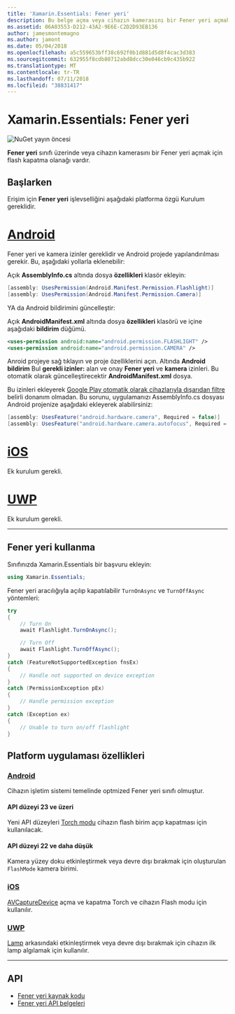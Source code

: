 ```yaml
---
title: 'Xamarin.Essentials: Fener yeri'
description: Bu belge açma veya cihazın kamerasını bir Fener yeri açmak için flash kapatma olanağı vardır Xamarin.Essentials, Fener yeri sınıfında açıklar.
ms.assetid: 06A03553-D212-43A2-9E6E-C2D2D93EB136
author: jamesmontemagno
ms.author: jamont
ms.date: 05/04/2018
ms.openlocfilehash: a5c559653bff38c692f0b1d881d5d8f4cac3d383
ms.sourcegitcommit: 632955f8cdb80712abd8dcc30e046cb9c435b922
ms.translationtype: MT
ms.contentlocale: tr-TR
ms.lasthandoff: 07/11/2018
ms.locfileid: "38831417"
---
```

# <a name="xamarinessentials-flashlight"></a>Xamarin.Essentials: Fener yeri

![NuGet yayın öncesi](~/media/shared/pre-release.png)

**Fener yeri** sınıfı üzerinde veya cihazın kamerasını bir Fener yeri açmak için flash kapatma olanağı vardır.

## <a name="getting-started"></a>Başlarken

Erişim için **Fener yeri** işlevselliğini aşağıdaki platforma özgü Kurulum gereklidir.

# <a name="androidtabandroid"></a>[Android](#tab/android)

Fener yeri ve kamera izinler gereklidir ve Android projede yapılandırılması gerekir. Bu, aşağıdaki yollarla eklenebilir:

Açık **AssemblyInfo.cs** altında dosya **özellikleri** klasör ekleyin:

```csharp
[assembly: UsesPermission(Android.Manifest.Permission.Flashlight)]
[assembly: UsesPermission(Android.Manifest.Permission.Camera)]
```

YA da Android bildirimini güncelleştir:

Açık **AndroidManifest.xml** altında dosya **özellikleri** klasörü ve içine aşağıdaki **bildirim** düğümü.

```xml
<uses-permission android:name="android.permission.FLASHLIGHT" />
<uses-permission android:name="android.permission.CAMERA" />
```

Anroid projeye sağ tıklayın ve proje özelliklerini açın. Altında **Android bildirim** Bul **gerekli izinler:** alan ve onay **Fener yeri** ve **kamera** izinleri. Bu otomatik olarak güncelleştirecektir **AndroidManifest.xml** dosya.

Bu izinleri ekleyerek [Google Play otomatik olarak cihazlarıyla dışarıdan filtre](http://developer.android.com/guide/topics/manifest/uses-feature-element.html#permissions-features) belirli donanım olmadan. Bu sorunu, uygulamanızı AssemblyInfo.cs dosyası Android projenize aşağıdaki ekleyerek alabilirsiniz:

```csharp
[assembly: UsesFeature("android.hardware.camera", Required = false)]
[assembly: UsesFeature("android.hardware.camera.autofocus", Required = false)]
```

# <a name="iostabios"></a>[iOS](#tab/ios)

Ek kurulum gerekli.

# <a name="uwptabuwp"></a>[UWP](#tab/uwp)

Ek kurulum gerekli.

-----

## <a name="using-flashlight"></a>Fener yeri kullanma

Sınıfınızda Xamarin.Essentials bir başvuru ekleyin:

```csharp
using Xamarin.Essentials;
```

Fener yeri aracılığıyla açılıp kapatılabilir `TurnOnAsync` ve `TurnOffAsync` yöntemleri:

```csharp
try
{
    // Turn On
    await Flashlight.TurnOnAsync();

    // Turn Off
    await Flashlight.TurnOffAsync();
}
catch (FeatureNotSupportedException fnsEx)
{
    // Handle not supported on device exception
}
catch (PermissionException pEx)
{
    // Handle permission exception
}
catch (Exception ex)
{
    // Unable to turn on/off flashlight
}
```

## <a name="platform-implementation-specifics"></a>Platform uygulaması özellikleri

### <a name="androidtabandroid-specifics"></a>[Android](#tab/android-specifics)

Cihazın işletim sistemi temelinde optmized Fener yeri sınıfı olmuştur.

#### <a name="api-level-23-and-higher"></a>API düzeyi 23 ve üzeri

Yeni API düzeyleri [Torch modu](https://developer.android.com/reference/android/hardware/camera2/CameraManager.html#setTorchMode) cihazın flash birim açıp kapatması için kullanılacak.

#### <a name="api-level-22-and-lower"></a>API düzeyi 22 ve daha düşük

Kamera yüzey doku etkinleştirmek veya devre dışı bırakmak için oluşturulan `FlashMode` kamera birimi. 

### <a name="iostabios-specifics"></a>[iOS](#tab/ios-specifics)

[AVCaptureDevice](https://developer.xamarin.com/api/type/AVFoundation.AVCaptureDevice/) açma ve kapatma Torch ve cihazın Flash modu için kullanılır.

### <a name="uwptabuwp-specifics"></a>[UWP](#tab/uwp-specifics)

[Lamp](https://docs.microsoft.com/en-us/uwp/api/windows.devices.lights.lamp) arkasındaki etkinleştirmek veya devre dışı bırakmak için cihazın ilk lamp algılamak için kullanılır.

-----

## <a name="api"></a>API

- [Fener yeri kaynak kodu](https://github.com/xamarin/Essentials/tree/master/Xamarin.Essentials/Flashlight)
- [Fener yeri API belgeleri](xref:Xamarin.Essentials.Flashlight)
